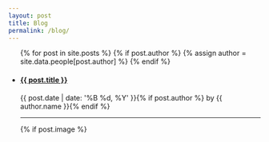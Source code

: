 ```yaml
---
layout: post
title: Blog
permalink: /blog/
---
```


<ul class="blog">
  {% for post in site.posts %}
    {% if post.author %} {% assign author = site.data.people[post.author] %} {% endif %}
    <li>
      <a href="{{ post.url }}"><h4>{{ post.title }}</h4></a>
        <p class="meta">{{ post.date | date: '%B %d, %Y' }}{% if post.author %} by {{ author.name }}{% endif %}</p>
      <hr>
      {% if post.image %}
      <img class="blog-img" src="{{ site.url }}/{{ post.image }}>
      {% endif %}
      {{ post.content | strip_html | truncatewords: 50 }}
    </li>
  {% endfor %}
</ul>
